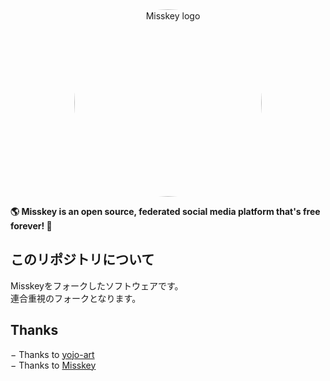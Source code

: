 <div align="center">
<a href="https://misskey-hub.net">
	<img src="./assets/title_float.svg" alt="Misskey logo" style="border-radius:50%" width="300"/>
</a>
</div>


**🌎 **Misskey** is an open source, federated social media platform that's free forever! 🚀**

## このリポジトリについて
Misskeyをフォークしたソフトウェアです。  
連合重視のフォークとなります。
## Thanks  

− Thanks to [yojo-art](https://github.com/yojo-art/cherrypick)    
− Thanks to [Misskey](https://github.com/misskey-dev/misskey)
